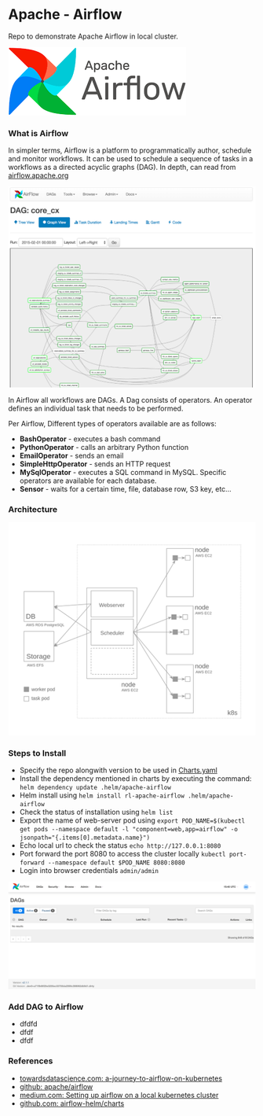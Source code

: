 # Apache - Airflow
Repo to demonstrate Apache Airflow in local cluster.

![logo.png](.images/logo.png)

### What is Airflow
In simpler terms, Airflow is a platform to programmatically author, schedule and monitor workflows.
It can be used to schedule a sequence of tasks in a workflows as a directed acyclic graphs (DAG).
In depth, can read from [airflow.apache.org](https://airflow.apache.org/)

![img.png](.images/img.png)

In Airflow all workflows are DAGs. A Dag consists of operators. An operator defines an individual task that needs to be performed. 

Per Airflow, Different types of operators available are as follows:
- **BashOperator** - executes a bash command
- **PythonOperator** - calls an arbitrary Python function
- **EmailOperator** - sends an email
- **SimpleHttpOperator** - sends an HTTP request
- **MySqlOperator** - executes a SQL command in MySQL. Specific operators are available for each database.
- **Sensor** - waits for a certain time, file, database row, S3 key, etc…

### Architecture
![img_2.png](.images/img_2.png)

### Steps to Install
  - Specify the repo alongwith version to be used in [Charts.yaml](.helm/apache-airflow/Chart.yaml)
  - Install the dependency mentioned in charts by executing the command:
    `helm dependency update .helm/apache-airflow`
  - Helm install using `helm install rl-apache-airflow .helm/apache-airflow`
  - Check the status of installation using `helm list`
  - Export the name of web-server pod using `export POD_NAME=$(kubectl get pods --namespace default -l "component=web,app=airflow" -o jsonpath="{.items[0].metadata.name}")`
  - Echo local url to check the status `echo http://127.0.0.1:8080`
  - Port forward the port 8080 to access the cluster locally `kubectl port-forward --namespace default $POD_NAME 8080:8080`
  - Login into browser credentials `admin/admin`

![airflow_login.png](.images/airflow_login.png)

### Add DAG to Airflow
  - dfdfd
  - dfdf
  - dfdf

### References
  - [towardsdatascience.com: a-journey-to-airflow-on-kubernetes](https://towardsdatascience.com/a-journey-to-airflow-on-kubernetes-472df467f556)
  - [github: apache/airflow](https://github.com/apache/airflow)
  - [medium.com: Setting up airflow on a local kubernetes cluster](https://medium.com/uncanny-recursions/setting-up-airflow-on-a-local-kubernetes-cluster-using-helm-57eb0b73dc02)
  - [github.com: airflow-helm/charts](https://github.com/airflow-helm/charts/tree/main/charts/airflow)